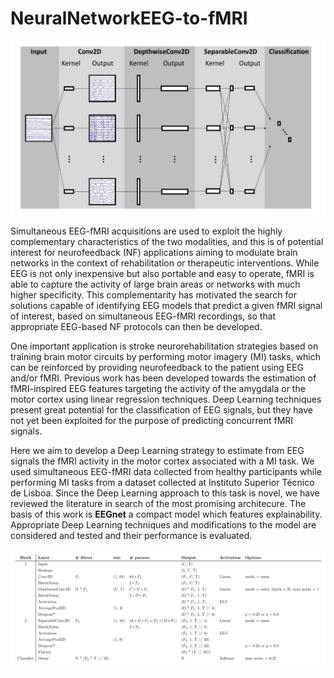 # NeuralNetworkEEG-to-fMRI

![image](https://github.com/masal-98/NeuralNetworkEEG-to-fMRI/blob/16946d0ba08e7f4c90b99f0e1ac88309ccc80d34/img/cnn%20structure.PNG)

Simultaneous EEG-fMRI acquisitions are used to exploit the highly complementary characteristics of the two modalities, and this is of potential interest for neurofeedback (NF) applications aiming to modulate brain networks in the context of rehabilitation or therapeutic interventions. While EEG is not only inexpensive but also portable and easy to operate, fMRI is able to capture the activity of large brain areas or networks with much higher specificity. This complementarity has motivated the search for solutions capable of identifying EEG models that predict a given fMRI signal of interest, based on simultaneous EEG-fMRI recordings, so that appropriate EEG-based NF protocols can then be developed.

One important application is stroke neurorehabilitation strategies based on training brain motor circuits by performing motor imagery (MI) tasks, which can be reinforced by providing neurofeedback to the patient using EEG and/or fMRI. Previous work has been developed towards the estimation of fMRI-inspired EEG features targeting the activity of the amygdala or the motor cortex using linear regression techniques. Deep Learning techniques present great potential for the classification of EEG signals, but they have not yet been exploited for the purpose of predicting concurrent fMRI signals.

Here we aim to develop a Deep Learning strategy to estimate from EEG signals the fMRI activity in the motor cortex associated with a MI task. We used simultaneous EEG-fMRI data collected from healthy participants while performing MI tasks from a dataset collected at Instituto Superior Técnico de Lisboa. Since the Deep Learning approach to this task is novel, we have reviewed the literature in search of the most promising architecure.
The basis of this work is **EEGnet** a compact model which features explainability. Appropriate Deep Learning techniques and modifications to the model are considered and tested and their performance is evaluated.

![image](https://github.com/masal-98/NeuralNetworkEEG-to-fMRI/blob/6b0883d72790eaeebc553d0677a4ca2d8182f86f/img/in%20depth%20structure.PNG)
